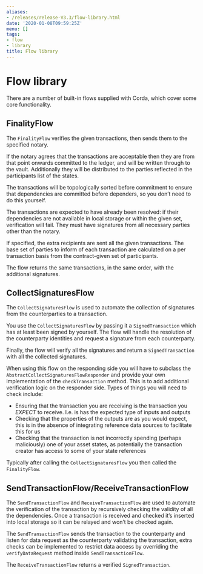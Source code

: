 ```yaml
---
aliases:
- /releases/release-V3.3/flow-library.html
date: '2020-01-08T09:59:25Z'
menu: []
tags:
- flow
- library
title: Flow library
---
```



# Flow library

There are a number of built-in flows supplied with Corda, which cover some core functionality.


## FinalityFlow

The `FinalityFlow` verifies the given transactions, then sends them to the specified notary.

If the notary agrees that the transactions are acceptable then they are from that point onwards committed to the ledger,
and will be written through to the vault. Additionally they will be distributed to the parties reflected in the participants
list of the states.

The transactions will be topologically sorted before commitment to ensure that dependencies are committed before
dependers, so you don’t need to do this yourself.

The transactions are expected to have already been resolved: if their dependencies are not available in local storage or
within the given set, verification will fail. They must have signatures from all necessary parties other than the notary.

If specified, the extra recipients are sent all the given transactions. The base set of parties to inform of each
transaction are calculated on a per transaction basis from the contract-given set of participants.

The flow returns the same transactions, in the same order, with the additional signatures.


## CollectSignaturesFlow

The `CollectSignaturesFlow` is used to automate the collection of signatures from the counterparties to a transaction.

You use the `CollectSignaturesFlow` by passing it a `SignedTransaction` which has at least been signed by yourself.
The flow will handle the resolution of the counterparty identities and request a signature from each counterparty.

Finally, the flow will verify all the signatures  and return a `SignedTransaction` with all the collected signatures.

When using this flow on the responding side you will have to subclass the `AbstractCollectSignaturesFlowResponder` and
provide your own implementation of the `checkTransaction` method. This is to add additional verification logic on the
responder side. Types of things you will need to check include:


* Ensuring that the transaction you are receiving is the transaction you *EXPECT* to receive. I.e. is has the expected
type of inputs and outputs
* Checking that the properties of the outputs are as you would expect, this is in the absence of integrating reference
data sources to facilitate this for us
* Checking that the transaction is not incorrectly spending (perhaps maliciously) one of your asset states, as potentially
the transaction creator has access to some of your state references

Typically after calling the `CollectSignaturesFlow` you then called the `FinalityFlow`.


## SendTransactionFlow/ReceiveTransactionFlow

The `SendTransactionFlow` and `ReceiveTransactionFlow` are used to automate the verification of the transaction by
recursively checking the validity of all the dependencies. Once a transaction is received and checked it’s inserted into
local storage so it can be relayed and won’t be checked again.

The `SendTransactionFlow` sends the transaction to the counterparty and listen for data request as the counterparty
validating the transaction, extra checks can be implemented to restrict data access by overriding the `verifyDataRequest`
method inside `SendTransactionFlow`.

The `ReceiveTransactionFlow` returns a verified `SignedTransaction`.

